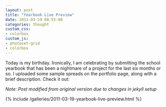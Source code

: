 ```yaml
---
layout: post
title: "Yearbook Live Preview"
date: 2011-03-19 08:55:00
categories: thought
custom_css:
- colorbox
custom_js:
- photoset-grid
- colorbox
---
```

Today is my birthday. Ironically, I am celebrating by submitting the school yearbook that has been a nightmare of a project for the last six months or so. I uploaded some sample spreads on the portfolio page, along with a brief description. Check it out:

*Note: Post modified from original version due to changes in jekyll
setup*

{% include /galleries/2011-03-19-yearbook-live-preview.html %}

